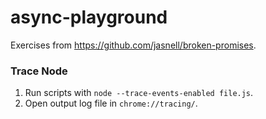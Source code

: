 # async-playground

Exercises from https://github.com/jasnell/broken-promises.

### Trace Node

1. Run scripts with `node --trace-events-enabled file.js`.
2. Open output log file in `chrome://tracing/`.


